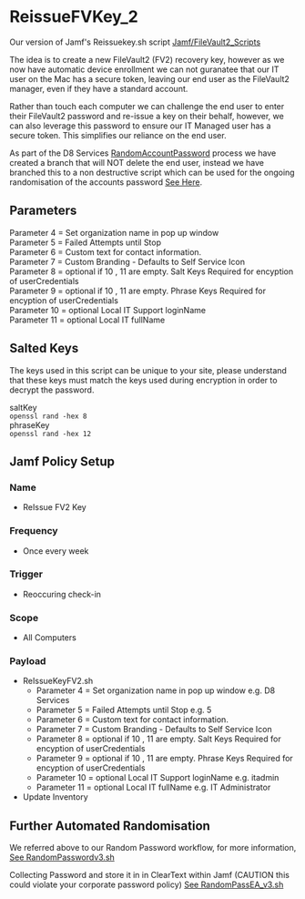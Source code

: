 # ReissueFVKey_2

Our version of Jamf's Reissuekey.sh script [Jamf/FileVault2_Scripts](https://github.com/jamf/FileVault2_Scripts/blob/master/reissueKey.sh)  

The idea is to create a new FileVault2 (FV2) recovery key, however as we now have automatic device enrollment we can not guranatee that our IT user on the Mac has a secure token, leaving our end user as the FileVault2 manager, even if they have a standard account.  

Rather than touch each computer we can challenge the end user to enter their FileVault2 password and re-issue a key on their behalf, however, we can also leverage this password to ensure our IT Managed user has a secure token. This simplifies our reliance on the end user.  

As part of the D8 Services [RandomAccountPassword](https://github.com/D8Services/RandomAccountPassword) process we have created a branch that will NOT delete the end user, instead we have branched this to a non destructive script which can be used for the ongoing randomisation of the accounts password [See Here](https://github.com/D8Services/RandomAccountPassword/tree/DoNotEraseUser).  

## Parameters  

Parameter 4 = Set organization name in pop up window  
Parameter 5 = Failed Attempts until Stop  
Parameter 6 = Custom text for contact information.  
Parameter 7 = Custom Branding - Defaults to Self Service Icon  
Parameter 8 = optional if 10 , 11 are empty. Salt Keys Required for encyption of userCredentials  
Parameter 9 = optional if 10 , 11 are empty. Phrase Keys Required for encyption of userCredentials  
Parameter 10 = optional Local IT Support loginName  
Parameter 11 = optional Local IT fullName  

## Salted Keys
The keys used in this script can be unique to your site, please understand that these keys must match the keys used during encryption in order to decrypt the password.  

saltKey  
```openssl rand -hex 8```  
phraseKey  
```openssl rand -hex 12```

## Jamf Policy Setup  
### Name        
- ReIssue FV2 Key  
### Frequency   
- Once every week  
### Trigger     
- Reoccuring check-in  
### Scope       
- All Computers  
### Payload     
- ReIssueKeyFV2.sh  
  - Parameter 4 = Set organization name in pop up window e.g. D8 Services  
  - Parameter 5 = Failed Attempts until Stop e.g. 5  
  - Parameter 6 = Custom text for contact information.  
  - Parameter 7 = Custom Branding - Defaults to Self Service Icon  
  - Parameter 8 = optional if 10 , 11 are empty. Salt Keys Required for encyption of userCredentials  
  - Parameter 9 = optional if 10 , 11 are empty. Phrase Keys Required for encyption of userCredentials  
  - Parameter 10 = optional Local IT Support loginName e.g. itadmin  
  - Parameter 11 = optional Local IT fullName e.g. IT Administrator    
- Update Inventory  

## Further Automated Randomisation
We referred above to our Random Password workflow, for more information, [See RandomPasswordv3.sh](https://github.com/D8Services/RandomAccountPassword/tree/DoNotEraseUser)  

Collecting Password and store it in in ClearText within Jamf (CAUTION this could violate your corporate password policy) [See RandomPassEA_v3.sh](https://github.com/D8Services/RandomAccountPassword/tree/DoNotEraseUser)

